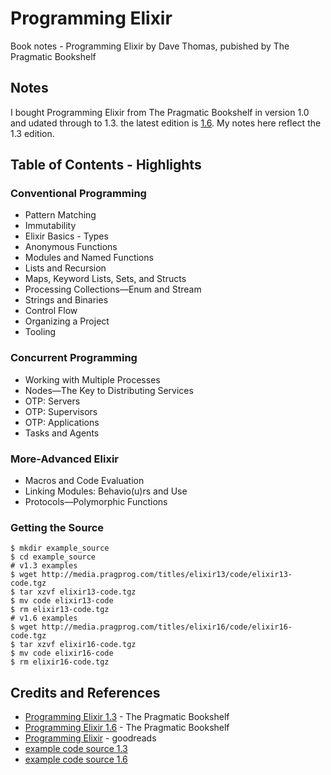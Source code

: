 # Programming Elixir

Book notes - Programming Elixir by Dave Thomas, pubished by The Pragmatic Bookshelf

## Notes

I bought Programming Elixir from The Pragmatic Bookshelf in version 1.0 and udated through to 1.3.
the latest edition is [1.6](https://pragprog.com/book/elixir16/programming-elixir-1-6).
My notes here reflect the 1.3 edition.

## Table of Contents - Highlights

### Conventional Programming

* Pattern Matching
* Immutability
* Elixir Basics - Types
* Anonymous Functions
* Modules and Named Functions
* Lists and Recursion
* Maps, Keyword Lists, Sets, and Structs
* Processing Collections—Enum and Stream
* Strings and Binaries
* Control Flow
* Organizing a Project
* Tooling


### Concurrent Programming

* Working with Multiple Processes
* Nodes—The Key to Distributing Services
* OTP: Servers
* OTP: Supervisors
* OTP: Applications
* Tasks and Agents

### More-Advanced Elixir

* Macros and Code Evaluation
* Linking Modules: Behavio(u)rs and Use
* Protocols—Polymorphic Functions

### Getting the Source

```
$ mkdir example_source
$ cd example_source
# v1.3 examples
$ wget http://media.pragprog.com/titles/elixir13/code/elixir13-code.tgz
$ tar xzvf elixir13-code.tgz
$ mv code elixir13-code
$ rm elixir13-code.tgz
# v1.6 examples
$ wget http://media.pragprog.com/titles/elixir16/code/elixir16-code.tgz
$ tar xzvf elixir16-code.tgz
$ mv code elixir16-code
$ rm elixir16-code.tgz
```

## Credits and References

* [Programming Elixir 1.3](https://pragprog.com/book/elixir13/programming-elixir-1-3) - The Pragmatic Bookshelf
* [Programming Elixir 1.6](https://pragprog.com/book/elixir16/programming-elixir-1-6) - The Pragmatic Bookshelf
* [Programming Elixir](https://www.goodreads.com/book/show/17971957-programming-elixir) - goodreads
* [example code source 1.3](https://pragprog.com/titles/elixir13/source_code)
* [example code source 1.6](https://pragprog.com/titles/elixir16/source_code)
